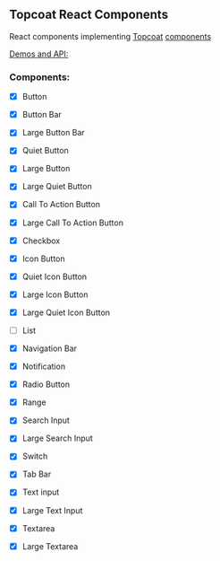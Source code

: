 Topcoat React Components
------------------------

React components implementing [Topcoat][topcoat] [components][topcoat-demos]

[Demos and API:][storybook]

### Components:

- [x] Button
- [x] Button Bar
- [x] Large Button Bar
- [x] Quiet Button
- [x] Large Button
- [x] Large Quiet Button
- [x] Call To Action Button
- [x] Large Call To Action Button
- [x] Checkbox
- [x] Icon Button
- [x] Quiet Icon Button
- [x] Large Icon Button
- [x] Large Quiet Icon Button
- [ ] List
- [x] Navigation Bar
- [x] Notification
- [x] Radio Button
- [x] Range
- [x] Search Input
- [x] Large Search Input
- [x] Switch
- [x] Tab Bar
- [x] Text input
- [x] Large Text Input
- [x] Textarea
- [x] Large Textarea


[topcoat]: http://topcoat.io/
[topcoat-demos]: http://topcoat.io/topcoat
[storybook]: https://devgeeks.github.io/phonegap-topcoat-react
